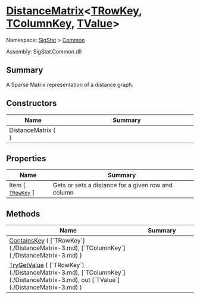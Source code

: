 # [DistanceMatrix](./DistanceMatrix-3.md)\<[TRowKey](./DistanceMatrix-3.md), [TColumnKey](./DistanceMatrix-3.md), [TValue](./DistanceMatrix-3.md)>

Namespace: [SigStat]() > [Common](./README.md)

Assembly: SigStat.Common.dll

## Summary
A Sparse Matrix representation of a distance graph.

## Constructors

| Name | Summary<div><a href="#"><img width=466></a></div> | 
| --- | --- | 
| DistanceMatrix (  ) |  | 


## Properties

| Name | Summary<div><a href="#"><img width=466></a></div> | 
| --- | --- | 
| Item [ [`TRowKey`](./DistanceMatrix-3.md) ] | Gets or sets a distance for a given row and column | 


## Methods

| Name | Summary<div><a href="#"><img width=466></a></div> | 
| --- | --- | 
| [ContainsKey](./Methods/DistanceMatrix`3--ContainsKey.md) ( [`TRowKey`](./DistanceMatrix-3.md), [`TColumnKey`](./DistanceMatrix-3.md) ) |  | 
| [TryGetValue](./Methods/DistanceMatrix`3--TryGetValue.md) ( [`TRowKey`](./DistanceMatrix-3.md), [`TColumnKey`](./DistanceMatrix-3.md), out [`TValue`](./DistanceMatrix-3.md) ) |  | 


